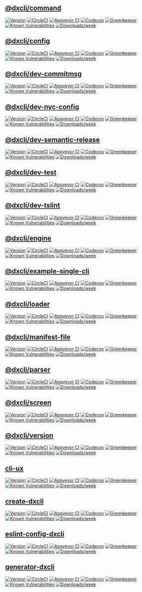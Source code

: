 ## [@dxcli/command](https://github.com/dxcli/command)

[![Version](https://img.shields.io/npm/v/@dxcli/command.svg)](https://npmjs.org/package/@dxcli/command)
[![CircleCI](https://circleci.com/gh/dxcli/command/tree/master.svg?style=svg)](https://circleci.com/gh/dxcli/command/tree/master)
[![Appveyor CI](https://ci.appveyor.com/api/projects/status/github/dxcli/command?branch=master&svg=true)](https://ci.appveyor.com/project/heroku/command/branch/master)
[![Codecov](https://codecov.io/gh/dxcli/command/branch/master/graph/badge.svg)](https://codecov.io/gh/dxcli/command)
[![Greenkeeper](https://badges.greenkeeper.io/dxcli/command.svg)](https://greenkeeper.io/)
[![Known Vulnerabilities](https://snyk.io/test/npm/@dxcli/command/badge.svg)](https://snyk.io/test/npm/@dxcli/command)
[![Downloads/week](https://img.shields.io/npm/dw/@dxcli/command.svg)](https://npmjs.org/package/@dxcli/command)

## [@dxcli/config](https://github.com/dxcli/config)

[![Version](https://img.shields.io/npm/v/@dxcli/config.svg)](https://npmjs.org/package/@dxcli/config)
[![CircleCI](https://circleci.com/gh/dxcli/config/tree/master.svg?style=svg)](https://circleci.com/gh/dxcli/config/tree/master)
[![Appveyor CI](https://ci.appveyor.com/api/projects/status/github/dxcli/config?branch=master&svg=true)](https://ci.appveyor.com/project/heroku/config/branch/master)
[![Codecov](https://codecov.io/gh/dxcli/config/branch/master/graph/badge.svg)](https://codecov.io/gh/dxcli/config)
[![Greenkeeper](https://badges.greenkeeper.io/dxcli/config.svg)](https://greenkeeper.io/)
[![Known Vulnerabilities](https://snyk.io/test/npm/@dxcli/config/badge.svg)](https://snyk.io/test/npm/@dxcli/config)
[![Downloads/week](https://img.shields.io/npm/dw/@dxcli/config.svg)](https://npmjs.org/package/@dxcli/config)

## [@dxcli/dev-commitmsg](https://github.com/dxcli/dev-commitmsg)

[![Version](https://img.shields.io/npm/v/@dxcli/dev-commitmsg.svg)](https://npmjs.org/package/@dxcli/dev-commitmsg)
[![CircleCI](https://circleci.com/gh/dxcli/dev-commitmsg/tree/master.svg?style=svg)](https://circleci.com/gh/dxcli/dev-commitmsg/tree/master)
[![Appveyor CI](https://ci.appveyor.com/api/projects/status/github/dxcli/dev-commitmsg?branch=master&svg=true)](https://ci.appveyor.com/project/heroku/dev-commitmsg/branch/master)
[![Codecov](https://codecov.io/gh/dxcli/dev-commitmsg/branch/master/graph/badge.svg)](https://codecov.io/gh/dxcli/dev-commitmsg)
[![Greenkeeper](https://badges.greenkeeper.io/dxcli/dev-commitmsg.svg)](https://greenkeeper.io/)
[![Known Vulnerabilities](https://snyk.io/test/npm/@dxcli/dev-commitmsg/badge.svg)](https://snyk.io/test/npm/@dxcli/dev-commitmsg)
[![Downloads/week](https://img.shields.io/npm/dw/@dxcli/dev-commitmsg.svg)](https://npmjs.org/package/@dxcli/dev-commitmsg)

## [@dxcli/dev-nyc-config](https://github.com/dxcli/dev-nyc-config)

[![Version](https://img.shields.io/npm/v/@dxcli/dev-nyc-config.svg)](https://npmjs.org/package/@dxcli/dev-nyc-config)
[![CircleCI](https://circleci.com/gh/dxcli/dev-nyc-config/tree/master.svg?style=svg)](https://circleci.com/gh/dxcli/dev-nyc-config/tree/master)
[![Appveyor CI](https://ci.appveyor.com/api/projects/status/github/dxcli/dev-nyc-config?branch=master&svg=true)](https://ci.appveyor.com/project/heroku/dev-nyc-config/branch/master)
[![Codecov](https://codecov.io/gh/dxcli/dev-nyc-config/branch/master/graph/badge.svg)](https://codecov.io/gh/dxcli/dev-nyc-config)
[![Greenkeeper](https://badges.greenkeeper.io/dxcli/dev-nyc-config.svg)](https://greenkeeper.io/)
[![Known Vulnerabilities](https://snyk.io/test/npm/@dxcli/dev-nyc-config/badge.svg)](https://snyk.io/test/npm/@dxcli/dev-nyc-config)
[![Downloads/week](https://img.shields.io/npm/dw/@dxcli/dev-nyc-config.svg)](https://npmjs.org/package/@dxcli/dev-nyc-config)

## [@dxcli/dev-semantic-release](https://github.com/dxcli/dev-semantic-release)

[![Version](https://img.shields.io/npm/v/@dxcli/dev-semantic-release.svg)](https://npmjs.org/package/@dxcli/dev-semantic-release)
[![CircleCI](https://circleci.com/gh/dxcli/dev-semantic-release/tree/master.svg?style=svg)](https://circleci.com/gh/dxcli/dev-semantic-release/tree/master)
[![Appveyor CI](https://ci.appveyor.com/api/projects/status/github/dxcli/dev-semantic-release?branch=master&svg=true)](https://ci.appveyor.com/project/heroku/dev-semantic-release/branch/master)
[![Codecov](https://codecov.io/gh/dxcli/dev-semantic-release/branch/master/graph/badge.svg)](https://codecov.io/gh/dxcli/dev-semantic-release)
[![Greenkeeper](https://badges.greenkeeper.io/dxcli/dev-semantic-release.svg)](https://greenkeeper.io/)
[![Known Vulnerabilities](https://snyk.io/test/npm/@dxcli/dev-semantic-release/badge.svg)](https://snyk.io/test/npm/@dxcli/dev-semantic-release)
[![Downloads/week](https://img.shields.io/npm/dw/@dxcli/dev-semantic-release.svg)](https://npmjs.org/package/@dxcli/dev-semantic-release)

## [@dxcli/dev-test](https://github.com/dxcli/dev-test)

[![Version](https://img.shields.io/npm/v/@dxcli/dev-test.svg)](https://npmjs.org/package/@dxcli/dev-test)
[![CircleCI](https://circleci.com/gh/dxcli/dev-test/tree/master.svg?style=svg)](https://circleci.com/gh/dxcli/dev-test/tree/master)
[![Appveyor CI](https://ci.appveyor.com/api/projects/status/github/dxcli/dev-test?branch=master&svg=true)](https://ci.appveyor.com/project/heroku/dev-test/branch/master)
[![Codecov](https://codecov.io/gh/dxcli/dev-test/branch/master/graph/badge.svg)](https://codecov.io/gh/dxcli/dev-test)
[![Greenkeeper](https://badges.greenkeeper.io/dxcli/dev-test.svg)](https://greenkeeper.io/)
[![Known Vulnerabilities](https://snyk.io/test/npm/@dxcli/dev-test/badge.svg)](https://snyk.io/test/npm/@dxcli/dev-test)
[![Downloads/week](https://img.shields.io/npm/dw/@dxcli/dev-test.svg)](https://npmjs.org/package/@dxcli/dev-test)

## [@dxcli/dev-tslint](https://github.com/dxcli/dev-tslint)

[![Version](https://img.shields.io/npm/v/@dxcli/dev-tslint.svg)](https://npmjs.org/package/@dxcli/dev-tslint)
[![CircleCI](https://circleci.com/gh/dxcli/dev-tslint/tree/master.svg?style=svg)](https://circleci.com/gh/dxcli/dev-tslint/tree/master)
[![Appveyor CI](https://ci.appveyor.com/api/projects/status/github/dxcli/dev-tslint?branch=master&svg=true)](https://ci.appveyor.com/project/heroku/dev-tslint/branch/master)
[![Codecov](https://codecov.io/gh/dxcli/dev-tslint/branch/master/graph/badge.svg)](https://codecov.io/gh/dxcli/dev-tslint)
[![Greenkeeper](https://badges.greenkeeper.io/dxcli/dev-tslint.svg)](https://greenkeeper.io/)
[![Known Vulnerabilities](https://snyk.io/test/npm/@dxcli/dev-tslint/badge.svg)](https://snyk.io/test/npm/@dxcli/dev-tslint)
[![Downloads/week](https://img.shields.io/npm/dw/@dxcli/dev-tslint.svg)](https://npmjs.org/package/@dxcli/dev-tslint)

## [@dxcli/engine](https://github.com/dxcli/engine)

[![Version](https://img.shields.io/npm/v/@dxcli/engine.svg)](https://npmjs.org/package/@dxcli/engine)
[![CircleCI](https://circleci.com/gh/dxcli/engine/tree/master.svg?style=svg)](https://circleci.com/gh/dxcli/engine/tree/master)
[![Appveyor CI](https://ci.appveyor.com/api/projects/status/github/dxcli/engine?branch=master&svg=true)](https://ci.appveyor.com/project/heroku/engine/branch/master)
[![Codecov](https://codecov.io/gh/dxcli/engine/branch/master/graph/badge.svg)](https://codecov.io/gh/dxcli/engine)
[![Greenkeeper](https://badges.greenkeeper.io/dxcli/engine.svg)](https://greenkeeper.io/)
[![Known Vulnerabilities](https://snyk.io/test/npm/@dxcli/engine/badge.svg)](https://snyk.io/test/npm/@dxcli/engine)
[![Downloads/week](https://img.shields.io/npm/dw/@dxcli/engine.svg)](https://npmjs.org/package/@dxcli/engine)

## [@dxcli/example-single-cli](https://github.com/dxcli/example-single-cli)

[![Version](https://img.shields.io/npm/v/@dxcli/example-single-cli.svg)](https://npmjs.org/package/@dxcli/example-single-cli)
[![CircleCI](https://circleci.com/gh/dxcli/example-single-cli/tree/master.svg?style=svg)](https://circleci.com/gh/dxcli/example-single-cli/tree/master)
[![Appveyor CI](https://ci.appveyor.com/api/projects/status/github/dxcli/example-single-cli?branch=master&svg=true)](https://ci.appveyor.com/project/heroku/example-single-cli/branch/master)
[![Codecov](https://codecov.io/gh/dxcli/example-single-cli/branch/master/graph/badge.svg)](https://codecov.io/gh/dxcli/example-single-cli)
[![Greenkeeper](https://badges.greenkeeper.io/dxcli/example-single-cli.svg)](https://greenkeeper.io/)
[![Known Vulnerabilities](https://snyk.io/test/npm/@dxcli/example-single-cli/badge.svg)](https://snyk.io/test/npm/@dxcli/example-single-cli)
[![Downloads/week](https://img.shields.io/npm/dw/@dxcli/example-single-cli.svg)](https://npmjs.org/package/@dxcli/example-single-cli)

## [@dxcli/loader](https://github.com/dxcli/loader)

[![Version](https://img.shields.io/npm/v/@dxcli/loader.svg)](https://npmjs.org/package/@dxcli/loader)
[![CircleCI](https://circleci.com/gh/dxcli/loader/tree/master.svg?style=svg)](https://circleci.com/gh/dxcli/loader/tree/master)
[![Appveyor CI](https://ci.appveyor.com/api/projects/status/github/dxcli/loader?branch=master&svg=true)](https://ci.appveyor.com/project/heroku/loader/branch/master)
[![Codecov](https://codecov.io/gh/dxcli/loader/branch/master/graph/badge.svg)](https://codecov.io/gh/dxcli/loader)
[![Greenkeeper](https://badges.greenkeeper.io/dxcli/loader.svg)](https://greenkeeper.io/)
[![Known Vulnerabilities](https://snyk.io/test/npm/@dxcli/loader/badge.svg)](https://snyk.io/test/npm/@dxcli/loader)
[![Downloads/week](https://img.shields.io/npm/dw/@dxcli/loader.svg)](https://npmjs.org/package/@dxcli/loader)

## [@dxcli/manifest-file](https://github.com/dxcli/manifest-file)

[![Version](https://img.shields.io/npm/v/@dxcli/manifest-file.svg)](https://npmjs.org/package/@dxcli/manifest-file)
[![CircleCI](https://circleci.com/gh/dxcli/manifest-file/tree/master.svg?style=svg)](https://circleci.com/gh/dxcli/manifest-file/tree/master)
[![Appveyor CI](https://ci.appveyor.com/api/projects/status/github/dxcli/manifest-file?branch=master&svg=true)](https://ci.appveyor.com/project/heroku/manifest-file/branch/master)
[![Codecov](https://codecov.io/gh/dxcli/manifest-file/branch/master/graph/badge.svg)](https://codecov.io/gh/dxcli/manifest-file)
[![Greenkeeper](https://badges.greenkeeper.io/dxcli/manifest-file.svg)](https://greenkeeper.io/)
[![Known Vulnerabilities](https://snyk.io/test/npm/@dxcli/manifest-file/badge.svg)](https://snyk.io/test/npm/@dxcli/manifest-file)
[![Downloads/week](https://img.shields.io/npm/dw/@dxcli/manifest-file.svg)](https://npmjs.org/package/@dxcli/manifest-file)

## [@dxcli/parser](https://github.com/dxcli/parser)

[![Version](https://img.shields.io/npm/v/@dxcli/parser.svg)](https://npmjs.org/package/@dxcli/parser)
[![CircleCI](https://circleci.com/gh/dxcli/parser/tree/master.svg?style=svg)](https://circleci.com/gh/dxcli/parser/tree/master)
[![Appveyor CI](https://ci.appveyor.com/api/projects/status/github/dxcli/parser?branch=master&svg=true)](https://ci.appveyor.com/project/heroku/parser/branch/master)
[![Codecov](https://codecov.io/gh/dxcli/parser/branch/master/graph/badge.svg)](https://codecov.io/gh/dxcli/parser)
[![Greenkeeper](https://badges.greenkeeper.io/dxcli/parser.svg)](https://greenkeeper.io/)
[![Known Vulnerabilities](https://snyk.io/test/npm/@dxcli/parser/badge.svg)](https://snyk.io/test/npm/@dxcli/parser)
[![Downloads/week](https://img.shields.io/npm/dw/@dxcli/parser.svg)](https://npmjs.org/package/@dxcli/parser)

## [@dxcli/screen](https://github.com/dxcli/screen)

[![Version](https://img.shields.io/npm/v/@dxcli/screen.svg)](https://npmjs.org/package/@dxcli/screen)
[![CircleCI](https://circleci.com/gh/dxcli/screen/tree/master.svg?style=svg)](https://circleci.com/gh/dxcli/screen/tree/master)
[![Appveyor CI](https://ci.appveyor.com/api/projects/status/github/dxcli/screen?branch=master&svg=true)](https://ci.appveyor.com/project/heroku/screen/branch/master)
[![Codecov](https://codecov.io/gh/dxcli/screen/branch/master/graph/badge.svg)](https://codecov.io/gh/dxcli/screen)
[![Greenkeeper](https://badges.greenkeeper.io/dxcli/screen.svg)](https://greenkeeper.io/)
[![Known Vulnerabilities](https://snyk.io/test/npm/@dxcli/screen/badge.svg)](https://snyk.io/test/npm/@dxcli/screen)
[![Downloads/week](https://img.shields.io/npm/dw/@dxcli/screen.svg)](https://npmjs.org/package/@dxcli/screen)

## [@dxcli/version](https://github.com/dxcli/version)

[![Version](https://img.shields.io/npm/v/@dxcli/version.svg)](https://npmjs.org/package/@dxcli/version)
[![CircleCI](https://circleci.com/gh/dxcli/version/tree/master.svg?style=svg)](https://circleci.com/gh/dxcli/version/tree/master)
[![Appveyor CI](https://ci.appveyor.com/api/projects/status/github/dxcli/version?branch=master&svg=true)](https://ci.appveyor.com/project/heroku/version/branch/master)
[![Codecov](https://codecov.io/gh/dxcli/version/branch/master/graph/badge.svg)](https://codecov.io/gh/dxcli/version)
[![Greenkeeper](https://badges.greenkeeper.io/dxcli/version.svg)](https://greenkeeper.io/)
[![Known Vulnerabilities](https://snyk.io/test/npm/@dxcli/version/badge.svg)](https://snyk.io/test/npm/@dxcli/version)
[![Downloads/week](https://img.shields.io/npm/dw/@dxcli/version.svg)](https://npmjs.org/package/@dxcli/version)

## [cli-ux](https://github.com/dxcli/cli-ux)

[![Version](https://img.shields.io/npm/v/cli-ux.svg)](https://npmjs.org/package/cli-ux)
[![CircleCI](https://circleci.com/gh/dxcli/cli-ux/tree/master.svg?style=svg)](https://circleci.com/gh/dxcli/cli-ux/tree/master)
[![Appveyor CI](https://ci.appveyor.com/api/projects/status/github/dxcli/cli-ux?branch=master&svg=true)](https://ci.appveyor.com/project/heroku/cli-ux/branch/master)
[![Codecov](https://codecov.io/gh/dxcli/cli-ux/branch/master/graph/badge.svg)](https://codecov.io/gh/dxcli/cli-ux)
[![Greenkeeper](https://badges.greenkeeper.io/dxcli/cli-ux.svg)](https://greenkeeper.io/)
[![Known Vulnerabilities](https://snyk.io/test/npm/cli-ux/badge.svg)](https://snyk.io/test/npm/cli-ux)
[![Downloads/week](https://img.shields.io/npm/dw/cli-ux.svg)](https://npmjs.org/package/cli-ux)

## [create-dxcli](https://github.com/dxcli/create-dxcli)

[![Version](https://img.shields.io/npm/v/create-dxcli.svg)](https://npmjs.org/package/create-dxcli)
[![CircleCI](https://circleci.com/gh/dxcli/create-dxcli/tree/master.svg?style=svg)](https://circleci.com/gh/dxcli/create-dxcli/tree/master)
[![Appveyor CI](https://ci.appveyor.com/api/projects/status/github/dxcli/create-dxcli?branch=master&svg=true)](https://ci.appveyor.com/project/heroku/create-dxcli/branch/master)
[![Codecov](https://codecov.io/gh/dxcli/create-dxcli/branch/master/graph/badge.svg)](https://codecov.io/gh/dxcli/create-dxcli)
[![Greenkeeper](https://badges.greenkeeper.io/dxcli/create-dxcli.svg)](https://greenkeeper.io/)
[![Known Vulnerabilities](https://snyk.io/test/npm/create-dxcli/badge.svg)](https://snyk.io/test/npm/create-dxcli)
[![Downloads/week](https://img.shields.io/npm/dw/create-dxcli.svg)](https://npmjs.org/package/create-dxcli)

## [eslint-config-dxcli](https://github.com/dxcli/eslint-config-dxcli)

[![Version](https://img.shields.io/npm/v/eslint-config-dxcli.svg)](https://npmjs.org/package/eslint-config-dxcli)
[![CircleCI](https://circleci.com/gh/dxcli/eslint-config-dxcli/tree/master.svg?style=svg)](https://circleci.com/gh/dxcli/eslint-config-dxcli/tree/master)
[![Appveyor CI](https://ci.appveyor.com/api/projects/status/github/dxcli/eslint-config-dxcli?branch=master&svg=true)](https://ci.appveyor.com/project/heroku/eslint-config-dxcli/branch/master)
[![Codecov](https://codecov.io/gh/dxcli/eslint-config-dxcli/branch/master/graph/badge.svg)](https://codecov.io/gh/dxcli/eslint-config-dxcli)
[![Greenkeeper](https://badges.greenkeeper.io/dxcli/eslint-config-dxcli.svg)](https://greenkeeper.io/)
[![Known Vulnerabilities](https://snyk.io/test/npm/eslint-config-dxcli/badge.svg)](https://snyk.io/test/npm/eslint-config-dxcli)
[![Downloads/week](https://img.shields.io/npm/dw/eslint-config-dxcli.svg)](https://npmjs.org/package/eslint-config-dxcli)

## [generator-dxcli](https://github.com/dxcli/generator-dxcli)

[![Version](https://img.shields.io/npm/v/generator-dxcli.svg)](https://npmjs.org/package/generator-dxcli)
[![CircleCI](https://circleci.com/gh/dxcli/generator-dxcli/tree/master.svg?style=svg)](https://circleci.com/gh/dxcli/generator-dxcli/tree/master)
[![Appveyor CI](https://ci.appveyor.com/api/projects/status/github/dxcli/generator-dxcli?branch=master&svg=true)](https://ci.appveyor.com/project/heroku/generator-dxcli/branch/master)
[![Codecov](https://codecov.io/gh/dxcli/generator-dxcli/branch/master/graph/badge.svg)](https://codecov.io/gh/dxcli/generator-dxcli)
[![Greenkeeper](https://badges.greenkeeper.io/dxcli/generator-dxcli.svg)](https://greenkeeper.io/)
[![Known Vulnerabilities](https://snyk.io/test/npm/generator-dxcli/badge.svg)](https://snyk.io/test/npm/generator-dxcli)
[![Downloads/week](https://img.shields.io/npm/dw/generator-dxcli.svg)](https://npmjs.org/package/generator-dxcli)